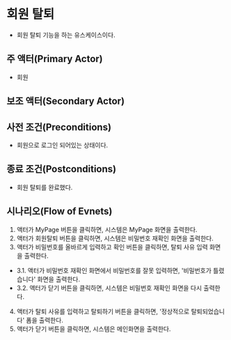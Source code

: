 # 회원 탈퇴

- 회원 탈퇴 기능을 하는 유스케이스이다.

## 주 액터(Primary Actor)

- 회원

## 보조 액터(Secondary Actor)

## 사전 조건(Preconditions)

- 회원으로 로그인 되어있는 상태이다.

## 종료 조건(Postconditions)

- 회원 탈퇴를 완료했다.

## 시나리오(Flow of Evnets)

1. 액터가 MyPage 버튼을 클릭하면,
시스템은 MyPage 화면을 출력한다.
2. 액터가 회원탈퇴 버튼을 클릭하면,
시스템은 비밀번호 재확인 화면을 출력한다.
3. 액터가 비밀번호를 올바르게 입력하고 확인 버튼을 클릭하면,
탈퇴 사유 입력 화면을 출력한다.

- 3.1. 액터가 비밀번호 재확인 화면에서 비밀번호를 잘못 입력하면,
'비밀번호가 틀렸습니다' 화면을 출력한다.
- 3.2. 액터가 닫기 버튼을 클릭하면,
시스템은 비밀번호 재확인 화면을 다시 출력한다.


4. 액터가 탈퇴 사유를 입력하고 탈퇴하기 버튼을 클릭하면,
'정상적으로 탈퇴되었습니다' 폼을 출력한다.
5. 액터가 닫기 버튼을 클릭하면,
시스템은 메인화면을 출력한다.

